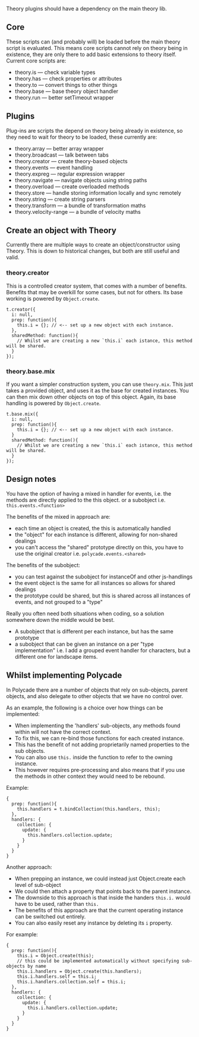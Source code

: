 Theory plugins should have a dependency on the main theory lib.

## Core

These scripts can (and probably will) be loaded before the main theory script is evaluated. This means core scripts cannot rely on theory being in existence, they are only there to add basic extensions to theory itself. Current core scripts are:

- theory.is — check variable types
- theory.has — check properties or attributes
- theory.to — convert things to other things
- theory.base — base theory object handler
- theory.run — better setTimeout wrapper

## Plugins

Plug-ins are scripts the depend on theory being already in existence, so they need to wait for theory to be loaded, these currently are:

- theory.array — better array wrapper
- theory.broadcast — talk between tabs
- theory.creator — create theory-based objects
- theory.events — event handling
- theory.expreg — regular expression wrapper
- theory.navigate — navigate objects using string paths
- theory.overload — create overloaded methods
- theory.store — handle storing information locally and sync remotely
- theory.string — create string parsers
- theory.transform — a bundle of transformation maths
- theory.velocity-range — a bundle of velocity maths

## Create an object with Theory

Currently there are multiple ways to create an object/constructor using Theory. This is down to historical changes, but both are still useful and valid.

### theory.creator

This is a controlled creator system, that comes with a number of benefits. Benefits that may be overkill for some cases, but not for others. Its base working is powered by `Object.create`.

    t.creator({
      i: null,
      prep: function(){
        this.i = {}; // <-- set up a new object with each instance.
      },
      sharedMethod: function(){
        // Whilst we are creating a new `this.i` each istance, this method will be shared.
      }
    });


### theory.base.mix

If you want a simpler construction system, you can use `theory.mix`. This just takes a provided object, and uses it as the base for created instances. You can then mix down other objects on top of this object. Again, its base handling is powered by `Object.create`.

    t.base.mix({
      i: null,
      prep: function(){
        this.i = {}; // <-- set up a new object with each instance.
      }
      sharedMethod: function(){
        // Whilst we are creating a new `this.i` each istance, this method will be shared.
      }
    });


## Design notes

You have the option of having a mixed in handler for events, i.e. the methods are directly applied
to the this object. or a subobject i.e. `this.events.<function>`

The benefits of the mixed in approach are:
- each time an object is created, the this is automatically handled
- the "object" for each instance is different, allowing for non-shared dealings
- you can't access the "shared" prototype directly on this, you have to use the original creator i.e. `polycade.events.<shared>`

The benefits of the subobject:
- you can test against the subobject for instanceOf and other js-handlings
- the event object is the same for all instances so allows for shared dealings
- the prototype could be shared, but this is shared across all instances of events, and not grouped to a "type"

Really you often need both situations when coding, so a solution somewhere down the middle would be best.
- A subobject that is different per each instance, but has the same prototype
- a subobject that can be given an instance on a per "type implementation" i.e. I add a
  grouped event handler for characters, but a different one for landscape items.


## Whilst implementing Polycade

In Polycade there are a number of objects that rely on sub-objects, parent objects, and also delegate to other objects that we have no control over.

As an example, the following is a choice over how things can be implemented:

- When implementing the 'handlers' sub-objects, any methods found within will not have the correct context.
- To fix this, we can re-bind those functions for each created instance.
- This has the benefit of not adding proprietarily named properties to the sub objects.
- You can also use `this.` inside the function to refer to the owning instance.
- This however requires pre-processing and also means that if you use the methods in other context they would need to be rebound.

Example:

    {
      prep: function(){
        this.handlers = t.bindCollection(this.handlers, this);
      },
      handlers: {
        collection: {
          update: {
            this.handlers.collection.update;
          }
        }
      }
    }

Another approach:

- When prepping an instance, we could instead just Object.create each level of sub-object
- We could then attach a property that points back to the parent instance.
- The downside to this approach is that inside the handers `this.i.` would have to be used, rather than `this.`
- The benefits of this approach are that the current operating instance can be switched out entirely.
- You can also easily reset any instance by deleting its `i` property.

For example:

    {
      prep: function(){
        this.i = Object.create(this);
        // this could be implemented automatically without specifying sub-objects by name
        this.i.handlers = Object.create(this.handlers);
        this.i.handlers.self = this.i;
        this.i.handlers.collection.self = this.i;
      },
      handlers: {
        collection: {
          update: {
            this.i.handlers.collection.update;
          }
        }
      }
    }
